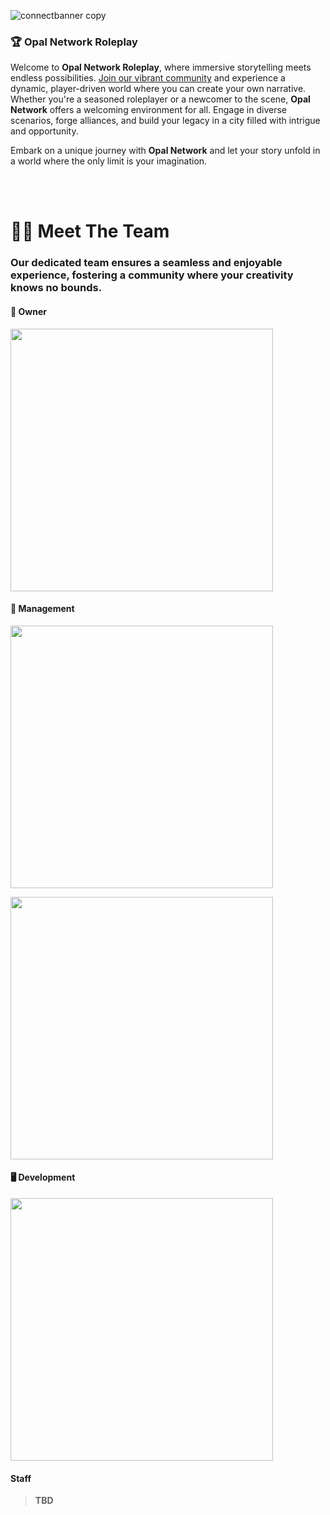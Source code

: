 ![connectbanner copy](https://github.com/Opal-Network/.github/assets/91357757/75aca41b-5685-4dec-846f-28727a00d735)

### 🏆 **Opal Network Roleplay**

Welcome to **Opal Network Roleplay**, where immersive storytelling meets endless possibilities. [Join our vibrant community](https://Discord.gg/Opal) and experience a dynamic, player-driven world where you can create your own narrative. Whether you're a seasoned roleplayer or a newcomer to the scene, **Opal Network** offers a welcoming environment for all. Engage in diverse scenarios, forge alliances, and build your legacy in a city filled with intrigue and opportunity. 

Embark on a unique journey with **Opal Network** and let your story unfold in a world where the only limit is your imagination.

<br>
<br>

# 👨‍💻 **Meet The Team**
### **Our dedicated team ensures a seamless and enjoyable experience, fostering a community where your creativity knows no bounds.**

#### 👑 Owner

<p align="left">
 <a href=https://ko-fi.com/J0hnnyy><img width="420" src=https://github-readme-stats.vercel.app/api?username=J0hnnyy&count_private=true&show_icons=true&title_color=dc143c&text_color=ffffff&icon_color=dc143c&hide_border=true&bg_color=282a36&layout=compact&hide_title=false&hide_rank=false><a>
</p>

#### 🎩 Management

<p align="left">
 <a href=https://ko-fi.com/12LetterMeme><img width="420" src=https://github-readme-stats.vercel.app/api?username=12LetterMeme&count_private=true&show_icons=true&title_color=dc143c&text_color=ffffff&icon_color=dc143c&hide_border=true&bg_color=282a36&layout=compact&hide_title=false&hide_rank=false><a>
</p>

<p align="left">
 <a href=https://ko-fi.com/ViralProsPect><img width="420" src=https://github-readme-stats.vercel.app/api?username=ViralProsPect&count_private=true&show_icons=true&title_color=dc143c&text_color=ffffff&icon_color=dc143c&hide_border=true&bg_color=282a36&layout=compact&hide_title=false&hide_rank=false><a>
</p>

#### 🖥 Development

<p align="left">
 <a href=https://ko-fi.com/qwerty1verified><img width="420" src=https://github-readme-stats.vercel.app/api?username=qwerty1verified&count_private=true&show_icons=true&title_color=dc143c&text_color=ffffff&icon_color=dc143c&hide_border=true&bg_color=282a36&layout=compact&hide_title=false&hide_rank=false><a>
</p>

#### Staff

> **TBD**

<br>
<br>

